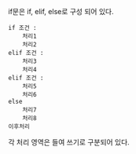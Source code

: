 if문은 if, elif, else로 구성 되어 있다.

```
if 조건 :
	처리1
	처리2
elif 조건 :
	처리3
	처리4
elif 조건 :
	처리5
	처리6
else
	처리7
	처리8
이후처리
```

각 처리 영역은 들여 쓰기로 구분되어 있다.





